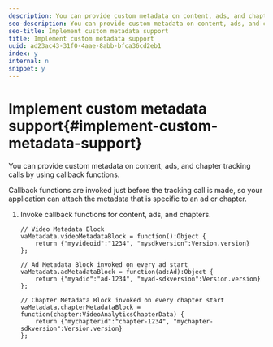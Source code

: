 ```yaml
---
description: You can provide custom metadata on content, ads, and chapter tracking calls by using callback functions.
seo-description: You can provide custom metadata on content, ads, and chapter tracking calls by using callback functions.
seo-title: Implement custom metadata support
title: Implement custom metadata support
uuid: ad23ac43-31f0-4aae-8abb-bfca36cd2eb1
index: y
internal: n
snippet: y
---
```


# Implement custom metadata support{#implement-custom-metadata-support}

You can provide custom metadata on content, ads, and chapter tracking calls by using callback functions.

Callback functions are invoked just before the tracking call is made, so your application can attach the metadata that is specific to an ad or chapter. 

1. Invoke callback functions for content, ads, and chapters.

   ```
   // Video Metadata Block 
   vaMetadata.videoMetadataBlock = function():Object { 
       return {"myvideoid":"1234", "mysdkversion":Version.version} 
   }; 
     
   // Ad Metadata Block invoked on every ad start 
   vaMetadata.adMetadataBlock = function(ad:Ad):Object { 
       return {"myadid":"ad-1234", "myad-sdkversion":Version.version} 
   }; 
     
   // Chapter Metadata Block invoked on every chapter start 
   vaMetadata.chapterMetadataBlock = function(chapter:VideoAnalyticsChapterData) { 
       return {"mychapterid":"chapter-1234", "mychapter-sdkversion":Version.version} 
   };
   ```

